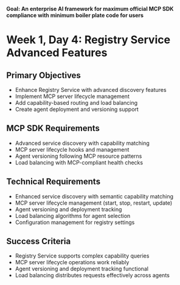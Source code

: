 **Goal: An enterprise AI framework for maximum official MCP SDK compliance with minimum boiler plate code for users**

# Week 1, Day 4: Registry Service Advanced Features

## Primary Objectives
- Enhance Registry Service with advanced discovery features
- Implement MCP server lifecycle management
- Add capability-based routing and load balancing
- Create agent deployment and versioning support

## MCP SDK Requirements
- Advanced service discovery with capability matching
- MCP server lifecycle hooks and management
- Agent versioning following MCP resource patterns
- Load balancing with MCP-compliant health checks

## Technical Requirements
- Enhanced service discovery with semantic capability matching
- MCP server lifecycle management (start, stop, restart, update)
- Agent versioning and deployment tracking
- Load balancing algorithms for agent selection
- Configuration management for registry settings

## Success Criteria
- Registry Service supports complex capability queries
- MCP server lifecycle operations work reliably
- Agent versioning and deployment tracking functional
- Load balancing distributes requests effectively across agents